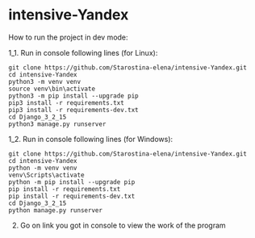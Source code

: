 # intensive-Yandex
How to run the project in dev mode:

1_1. Run in console following lines (for Linux):

    git clone https://github.com/Starostina-elena/intensive-Yandex.git
    cd intensive-Yandex
    python3 -m venv venv
    source venv\bin\activate
    python3 -m pip install --upgrade pip
    pip3 install -r requirements.txt
    pip3 install -r requirements-dev.txt
    cd Django_3_2_15
    python3 manage.py runserver

1_2. Run in console following lines (for Windows):

    git clone https://github.com/Starostina-elena/intensive-Yandex.git
    cd intensive-Yandex
    python -m venv venv
    venv\Scripts\activate
    python -m pip install --upgrade pip
    pip install -r requirements.txt
    pip install -r requirements-dev.txt
    cd Django_3_2_15
    python manage.py runserver

2. Go on link you got in console to view the work of the program
  
